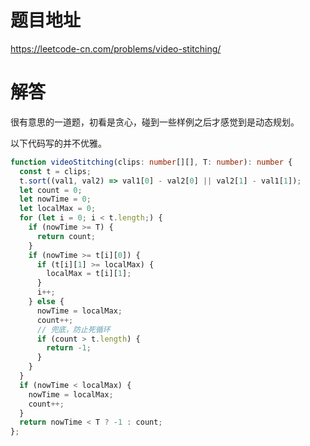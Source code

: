 # 题目地址

<https://leetcode-cn.com/problems/video-stitching/>

# 解答

很有意思的一道题，初看是贪心，碰到一些样例之后才感觉到是动态规划。

以下代码写的并不优雅。

```typescript
function videoStitching(clips: number[][], T: number): number {
  const t = clips;
  t.sort((val1, val2) => val1[0] - val2[0] || val2[1] - val1[1]);
  let count = 0;
  let nowTime = 0;
  let localMax = 0;
  for (let i = 0; i < t.length;) {
    if (nowTime >= T) {
      return count;
    }
    if (nowTime >= t[i][0]) {
      if (t[i][1] >= localMax) {
        localMax = t[i][1];
      }
      i++;
    } else {
      nowTime = localMax;
      count++;
      // 兜底，防止死循环
      if (count > t.length) {
        return -1;
      }
    }
  }
  if (nowTime < localMax) {
    nowTime = localMax;
    count++;
  }
  return nowTime < T ? -1 : count;
};
```

